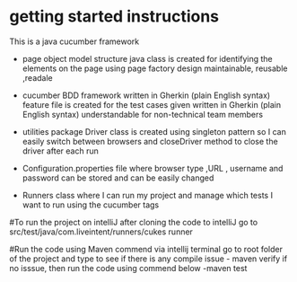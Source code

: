 # getting started instructions

This is a java cucumber framework

- page object model structure
     java class is created for identifying the elements on the page using page factory design
     maintainable, reusable ,readale

- cucumber BDD framework
     written in Gherkin (plain English syntax)
     feature file is created for the test cases given
     written in Gherkin (plain English syntax)
     understandable for non-technical team members

- utilities package
    Driver class is created using singleton pattern so I can easily switch between browsers
    and closeDriver method to close the driver after each run

- Configuration.properties file where 
    browser type ,URL , username and password can be stored and can be easily changed

- Runners class
    where I can run my project and manage which tests I want to run using the cucumber tags
  
  


#To run the project on intelliJ
    after cloning the code to intelliJ
    go to src/test/java/com.liveintent/runners/cukes runner




#Run the code using Maven commend via intellij terminal
    go to root folder of the project and type 
    to see if there is any compile issue
    - maven verify
    if no isssue, then run the code using commend below
    -maven test

